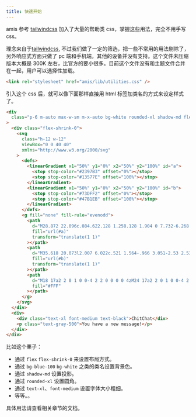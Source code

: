 ```yaml
---
title: 快速开始
---
```


amis 参考 [tailwindcss](https://tailwindcss.com/) 加入了大量的帮助类 css，掌握这些用法，完全不用手写 css。

理念来自于[tailwindcss](https://tailwindcss.com/), 不过我们做了一定的筛选，把一些不常用的用法剔除了，另外响应式方面只做了 pc 端和手机端，其他的设备并没有支持。这个文件未压缩版本大概是 300K 左右，比官方的要小很多。目前这个文件没有和主题文件合并在一起，用户可以选择性加载。

```html
<link rel="stylesheet" href="amis/lib/utilities.css" />
```

引入这个 css 后，就可以像下面那样直接用 html 标签加类名的方式来设定样式了。

```html
<div
  class="p-6 m-auto max-w-sm m-x-auto bg-white rounded-xl shadow-md flex items-center space-x-4"
>
  <div class="flex-shrink-0">
    <svg
      class="h-12 w-12"
      viewBox="0 0 40 40"
      xmlns="http://www.w3.org/2000/svg"
    >
      <defs>
        <linearGradient x1="50%" y1="0%" x2="50%" y2="100%" id="a">
          <stop stop-color="#2397B3" offset="0%"></stop>
          <stop stop-color="#13577E" offset="100%"></stop>
        </linearGradient>
        <linearGradient x1="50%" y1="0%" x2="50%" y2="100%" id="b">
          <stop stop-color="#73DFF2" offset="0%"></stop>
          <stop stop-color="#47B1EB" offset="100%"></stop>
        </linearGradient>
      </defs>
      <g fill="none" fill-rule="evenodd">
        <path
          d="M28.872 22.096c.084.622.128 1.258.128 1.904 0 7.732-6.268 14-14 14-2.176 0-4.236-.496-6.073-1.382l-6.022 2.007c-1.564.521-3.051-.966-2.53-2.53l2.007-6.022A13.944 13.944 0 0 1 1 24c0-7.331 5.635-13.346 12.81-13.95A9.967 9.967 0 0 0 13 14c0 5.523 4.477 10 10 10a9.955 9.955 0 0 0 5.872-1.904z"
          fill="url(#a)"
          transform="translate(1 1)"
        ></path>
        <path
          d="M35.618 20.073l2.007 6.022c.521 1.564-.966 3.051-2.53 2.53l-6.022-2.007A13.944 13.944 0 0 1 23 28c-7.732 0-14-6.268-14-14S15.268 0 23 0s14 6.268 14 14c0 2.176-.496 4.236-1.382 6.073z"
          fill="url(#b)"
          transform="translate(1 1)"
        ></path>
        <path
          d="M18 17a2 2 0 1 0 0-4 2 2 0 0 0 0 4zM24 17a2 2 0 1 0 0-4 2 2 0 0 0 0 4zM30 17a2 2 0 1 0 0-4 2 2 0 0 0 0 4z"
          fill="#FFF"
        ></path>
      </g>
    </svg>
  </div>
  <div>
    <div class="text-xl font-medium text-black">ChitChat</div>
    <p class="text-gray-500">You have a new message!</p>
  </div>
</div>
```

比如这个栗子：

- 通过 `flex` `flex-shrink-0` 来设置布局方式。
- 通过 `bg-blue-100` `bg-white` 之类的类名设置背景色。
- 通过 `shadow-md` 设置投影。
- 通过 `rounded-xl` 设置圆角。
- 通过 `text-xl`、`font-medium` 设置字体大小粗细。
- 等等。。

具体用法请查看相关章节的文档。

